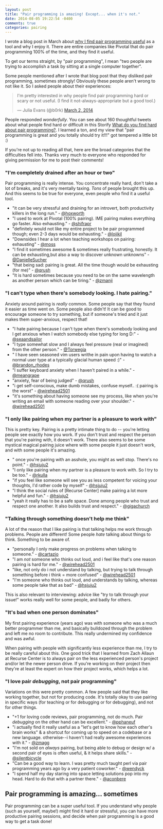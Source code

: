 ```yaml
---
layout: post
title: "Pair programming is amazing! Except... when it's not."
date: 2014-08-05 19:22:54 -0400
comments: true
categories: pairing
---
```


I wrote a blog post in March about
[why I find pair programming useful](/blog/2014/03/01/pair-programming/)
as a tool and why I enjoy it. There are entire companies like Pivotal
that do pair programming 100% of the time, and they find it useful.

To get our terms straight, by "pair programming", I mean "two people
are trying to accomplish a task by sitting at a single computer
together".

Some people mentioned after I wrote that blog post that they disliked
pair programming, sometimes strongly! Obviously these people aren't
wrong to not like it. So I asked people about their experiences:

<blockquote class="twitter-tweet" lang="en"><p>I&#39;m pretty
interested in why people find pair programming hard or scary or not
useful. (I find it not-always-appropriate but a good tool.)</p>&mdash;
Julia Evans (@b0rk) <a
href="https://twitter.com/b0rk/statuses/440023032178814976">March 2,
2014</a></blockquote>

People responded *wonderfully*. You can see about 160 thoughtful
tweets about what people find hard or difficult in this Storify
[What do you find hard about pair programming?](http://storify.com/jvns/what-do-you-find-hard-about-pair-programming/).
I learned a ton, and my view that "pair programming is great and you
totally should try it!!!" got tempered a little bit :)

<!-- more -->

If you're not up to reading all that, here are the broad categories
that the difficulties fell into. Thanks very much to everyone who
responded for giving permission for me to post their comments!

### "I'm completely drained after an hour or two"

Pair programming is really intense. You concentrate really hard, don't
take a lot of breaks, and it's very mentally taxing. *Tons* of people
brought this up. And this seems to be true for everyone, even people
who find it a useful tool.

* "it can be very stressful and draining for an introvert, both
  productivity killers in the long run." -
  [@hoxworth](http://twitter.com/hoxworth)
* "I used to work at Pivotal (100% pairing). IME pairing makes
  everything go faster. Also exhausting." -
  [@shifrapr](http://twitter.com/shifrapr)
* "definitely would not like my entire project to be pair programmed
  though; even 2-3 days would be exhausting." -
  [@lojikil](http://twitter.com/lojikil)
* "Downsides I hear a lot when teaching workshops on pairing:
  exhausting" - [@moss](http://twitter.com/moss)
* "I find it sometimes awesome & sometimes really frustrating,
  honestly. It can be exhausting,but also a way to discover unknown
  unknowns" - [@DanielleSucher](http://twitter.com/DanielleSucher)
* "that being sad: pairing is great. All the time though would be
  exhausting (for me)" - [@qrush](http://twitter.com/qrush)
* "It is hard sometimes because you need to be on the same wavelength
  as another person which can be tiring." -
  [@zmanji](http://twitter.com/zmanji)

### "I can't type when there's somebody looking. I hate pairing."

Anxiety around pairing is *really* common. Some people say that they
found it easier as time went on. Some people also didn't! It can be
good to encourage someone to try something, but if someone's tried and
it just makes them super-anxious, respect that!

* "I hate pairing because I can't type when there's somebody looking
  and I get anxious when I watch somebody else typing for long D:" -
  [@seaandsailor](https://twitter.com/seaandsailor)
* "I type somewhat slow and I always feel pressure (real or imagined)
  from the other person." - [@Torwegia](https://twitter.com/Torwegia)
* " I have seen seasoned vim users writhe in pain upon having to watch
  a normal user type at a typically glacial human speed :)" -
  [@brandon_rhodes](http://twitter.com/brandon_rhodes)
* "I suffer keyboard anxiety when I haven't paired in a while." -
   [@meangrape](http://twitter.com/meangrape)
* "anxiety, fear of being judged" - [@qrush](http://twitter.com/qrush)
* "i get self-conscious, make dumb mistakes, confuse myself.. :(
  pairing is the worst" -
  [@wirehead2501](http://twitter.com/wirehead2501)
* "it's something about having someone see my process, like when
  you're writing an email with someone reading over your shoulder." -
  [@wirehead2501](http://twitter.com/wirehead2501)

### "I only like pairing when my partner is a pleasure to work with"

This is pretty key. Pairing is a pretty intimate thing to do -- you're
letting people see exactly how you work. If you don't trust and
respect the person that you're pairing with, it doesn't work. There
also seems to be some mystical magical pairing juice where with some
people it just doesn't work, and with some people it's amazing.

* " once you're pairing with an asshole, you might as well stop.
  There's no point." - [@hsjuju2](http://twitter.com/hsjuju2)
* "I only like pairing when my partner is a pleasure to work with. So
  I try to be too." - [@rkulla](http://twitter.com/rkulla)
* "if you feel like someone will see you as less competent for voicing
  your thoughts, I'd rather code by myself" -
  [@hsjuju2](http://twitter.com/hsjuju2)
* "I think the social rules of [Recurse Center] make pairing a lot more
  helpful and fun." - [@hsjuju2](http://twitter.com/hsjuju2)
* "yeah it really has to be a safe space. Done among people who trust
  and respect one another. It also builds trust and respect." -
  [@gigachurch](http://twitter.com/gigachurch)

### "Talking through something doesn't help me think"

A lot of the reason that I like pairing is that talking helps me work
through problems. People are different! Some people *hate* talking
about things to think. Something to be aware of.

* "personally I only make progress on problems when talking to
  someone." - [@cartazio](http://twitter.com/cartazio)
* "I am *not* someone who thinks out loud, and i feel like that's one
  reason pairing is hard for me." -
  [@wirehead2501](http://twitter.com/wirehead2501)
* "like, not only do i not understand by talking, but trying to talk
  through something before i think = more confused" -
  [@wirehead2501](http://twitter.com/wirehead2501)
* "I'm someone who thinks out loud, and understands by talking,
  whereas some people take that as bad" -
  [@hsjuju2](http://twitter.com/hsjuju2)

This is also relevant to interviewing: advice like "try to talk
through your issue!" works really well for some people, and badly
for others.

### "It's bad when one person dominates"

My first pairing experience (years ago) was with someone who was a
much better programmer than me, and basically bulldozed through the
problem and left me no room to contribute. This really undermined my
confidence and was awful.

When pairing with people with significantly less experience than me, I
try to be really careful about this. One good trick that I learned
from Zach Allaun at Recurse Center is to always pair on the less
experienced person's project and/or let the newer person drive. If
you're working on their project then they're at least the expert on
how their project works, which helps a lot.

### "I love pair *debugging*, not pair programming"

Variations on this were pretty common. A few people said that they
like working together, but not for producing code. It's totally okay
to use pairing in specific ways (for teaching or for debugging or for
debugging), and not for other things.

* "+1 for loving code reviews, pair programming, not do much. Pair
  *debugging* on the other hand can be excellent." -
  [@pphaneuf](http://twitter.com/pphaneuf)
* "i actually find it really useful as a "let's get to know how each
  other's brain works" & a shortcut for coming up to speed on a
  codebase or a new language. otherwise--i haven't had really awesome
  experiences with it." - [@zmagg](http://twitter.com/zmagg)
* "I'm not sold on *always* pairing, but being able to debug or design
  w/ a second pair of eyes is often useful, & it helps share
  skills." - [@silentbicycle](http://twitter.com/silentbicycle)
* "Can be a good way to learn. I was pretty much taught perl via pair
  programming years ago by a very patient coworker." -
  [@wendyck](http://twitter.com/wendyck)
* "I spend half my day staring into space letting solutions pop into
  my head. Hard to do that with a partner there." -
  [@aconbere](https://twitter.com/aconbere)


## Pair programming is amazing... sometimes

Pair programming can be a super useful tool. If you understand why
people (such as yourself, maybe!) might find it hard or stressful, you
can have more productive pairing sessions, and decide when pair
programming is a good way to get a task done!
